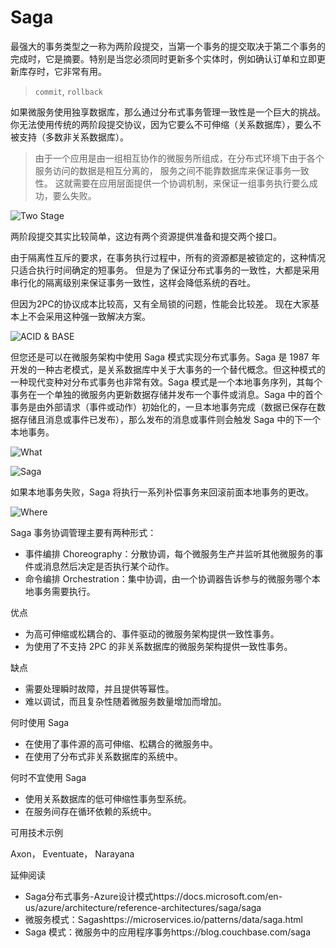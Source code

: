 # Saga

最强大的事务类型之一称为两阶段提交，当第一个事务的提交取决于第二个事务的完成时，它是摘要。特别是当您必须同时更新多个实体时，例如确认订单和立即更新库存时，它非常有用。

> `commit`, `rollback`

如果微服务使用独享数据库，那么通过分布式事务管理一致性是一个巨大的挑战。你无法使用传统的两阶段提交协议，因为它要么不可伸缩（关系数据库），要么不被支持（多数非关系数据库）。

> 由于一个应用是由一组相互协作的微服务所组成，在分布式环境下由于各个服务访问的数据是相互分离的， 服务之间不能靠数据库来保证事务一致性。 这就需要在应用层面提供一个协调机制，来保证一组事务执行要么成功，要么失败。

![Two Stage](https://pic1.zhimg.com/80/v2-414fa92a6d43a1587499f7ece2e7f0e4_720w.webp)

两阶段提交其实比较简单，这边有两个资源提供准备和提交两个接口。

由于隔离性互斥的要求，在事务执行过程中，所有的资源都是被锁定的，这种情况只适合执行时间确定的短事务。 但是为了保证分布式事务的一致性，大都是采用串行化的隔离级别来保证事务一致性，这样会降低系统的吞吐。

但因为2PC的协议成本比较高，又有全局锁的问题，性能会比较差。 现在大家基本上不会采用这种强一致解决方案。

![ACID & BASE](https://pic2.zhimg.com/80/v2-3acd874629ea5fdb7edb228a8f4a2071_720w.webp)

但您还是可以在微服务架构中使用 Saga 模式实现分布式事务。Saga 是 1987 年开发的一种古老模式，是关系数据库中关于大事务的一个替代概念。但这种模式的一种现代变种对分布式事务也非常有效。Saga 模式是一个本地事务序列，其每个事务在一个单独的微服务内更新数据存储并发布一个事件或消息。Saga 中的首个事务是由外部请求（事件或动作）初始化的，一旦本地事务完成（数据已保存在数据存储且消息或事件已发布），那么发布的消息或事件则会触发 Saga 中的下一个本地事务。

![What](https://pic4.zhimg.com/80/v2-169b9d54539be654df03ea780e2d4dfb_720w.webp)

![Saga](https://pic1.zhimg.com/80/v2-9d7d633aeb10cd53d5ecbe2d980c1f35_720w.webp?source=1940ef5c)

如果本地事务失败，Saga 将执行一系列补偿事务来回滚前面本地事务的更改。

![Where](https://pic1.zhimg.com/80/v2-094bbeb57bab1f761a038d9c4fa627f4_720w.webp)

Saga 事务协调管理主要有两种形式：

- 事件编排 Choreography：分散协调，每个微服务生产并监听其他微服务的事件或消息然后决定是否执行某个动作。
- 命令编排 Orchestration：集中协调，由一个协调器告诉参与的微服务哪个本地事务需要执行。

优点

- 为高可伸缩或松耦合的、事件驱动的微服务架构提供一致性事务。
- 为使用了不支持 2PC 的非关系数据库的微服务架构提供一致性事务。

缺点

- 需要处理瞬时故障，并且提供等幂性。
- 难以调试，而且复杂性随着微服务数量增加而增加。

何时使用 Saga

- 在使用了事件源的高可伸缩、松耦合的微服务中。
- 在使用了分布式非关系数据库的系统中。

何时不宜使用 Saga

- 使用关系数据库的低可伸缩性事务型系统。
- 在服务间存在循环依赖的系统中。

可用技术示例

Axon， Eventuate， Narayana

延伸阅读

- Saga分布式事务-Azure设计模式https://docs.microsoft.com/en-us/azure/architecture/reference-architectures/saga/saga
- 微服务模式：Sagashttps://microservices.io/patterns/data/saga.html
- Saga 模式：微服务中的应用程序事务https://blog.couchbase.com/saga
